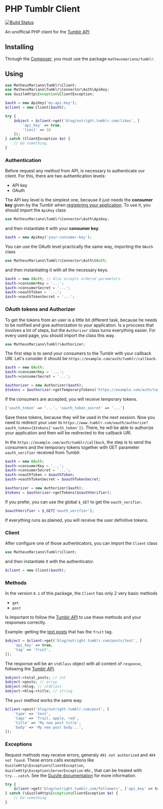 # PHP Tumblr Client

[![Build Status](https://travis-ci.org/matheusmariano/tumblr-php.svg)](https://travis-ci.org/matheusmariano/tumblr-php)

An unofficial PHP client for the [Tumblr API](https://www.tumblr.com/docs/en/api/v2)

## Installing
Through the [Composer](https://getcomposer.org/), you must use the package `matheusmariano/tumblr`.
## Using
``` php
use MatheusMariano\Tumblr\Client;
use MatheusMariano\Tumblr\Connector\Auth\ApiKey;
use GuzzleHttp\Exception\ClientException;

$auth = new ApiKey('my-api-key');
$client = new Client($auth);

try {
    $object = $client->get('blog/nutright.tumblr.com/likes', [
        'api_key' => true,
        'limit' => 10
    ]);
} catch (ClientException $e) {
    // Do something.
}
```
### Authentication
Before request any method from API, is necessary to authenticate our client. For this, there are two authentication levels:

- API key
- OAuth

The API key level is the simplest one, because it just needs the **consumer key** given by the Tumblr when [registering your application](https://www.tumblr.com/oauth/apps). To use it, you should import the `ApiKey` class
``` php
use MatheusMariano\Tumblr\Connector\Auth\ApiKey;
```
and then instantiate it with your **consumer key**.
``` php
$auth = new ApiKey('your-consumer-key');
```
You can use the OAuth level practically the same way, importing the `OAuth` class
``` php
use MatheusMariano\Tumblr\Connector\Auth\OAuth;
```
and then instantiating it with all the necessary keys.
``` php
$auth = new OAuth; // Also accepts ordered parameters.
$auth->consumerKey = '...';
$auth->consumerSecret = '...';
$auth->oauthToken = '...';
$auth->oauthTokenSecret = '...';
```
### OAuth tokens and Authorizer
To get the tokens from an user is a little bit different task, because he needs to be notified and give authorization to your application. Is a proccess that involves a lot of steps, but the `Authorizer` class turns everything easier. For every used page, you should import the class this way.
``` php
use MatheusMariano\Tumblr\Authorizer;
```
The first step is to send your consumers to the Tumblr with your callback URI. Let's consider it should be `https://example.com/auth/tumblr/callback`.
``` php
$auth = new OAuth;
$auth->consumerKey = '...';
$auth->consumerSecret = '...';

$authorizer = new Authorizer($auth);
$tokens = $authorizer->getTemporaryTokens('https://example.com/auth/tumblr/callback');
```
If the consumers are accepted, you will receive temporary tokens.
``` php
['oauth_token' => '...', 'oauth_token_secret' => '...']
```
Save these tokens, because they will be used in the next session. Now you need to redirect your user to `https://www.tumblr.com/oauth/authorize?oauth_token={$tokens['oauth_token']}`. There, he will be able to authorize your application and then will be redirected to the callback URI.

In the `https://example.com/auth/tumblr/callback`, the step is to send the consumers and the temporary tokens together with GET parameter `oauth_verifier` received from Tumblr.
``` php
$auth = new OAuth;
$auth->consumerKey = '...';
$auth->consumerSecret = '...';
$auth->oauthToken = $oauthToken;
$auth->oauthTokenSecret = $oauthTokenSecret;

$authorizer = new Authorizer($auth);
$tokens = $authorizer->getTokens($oauthVerifier);
```
If you prefer, you can use the global `$_GET` to get the `oauth_verifier`.
``` php
$oauthVerifier = $_GET['oauth_verifier'];
```
If everything runs as plained, you will receive the user definitive tokens.
### Client
After configure one of those authenticators, you can import the `Client` class
``` php
use MatheusMariano\Tumblr\Client;
```
and then instantiate it with the authenticator.
``` php
$client = new Client($auth);
```
### Methods
In the version `0.1` of this package, the `Client` has only 2 very basic methods

- `get`
- `post`

Is important to follow the [Tumblr API](https://www.tumblr.com/docs/en/api/v2) to use these methods and your responses correctly.

Example: getting the [text posts](https://www.tumblr.com/docs/en/api/v2#text-posts) that has the `fruit` tag.
``` php
$object = $client->get('blog/nutright.tumblr.com/posts/text', [
    'api_key' => true,
    'tag' => 'fruit',
]);
```
The response will be an `stdClass` object with all content of `response`, following the [Tumblr API](https://www.tumblr.com/docs/en/api/v2).
``` php
$object->total_posts; // int
$object->posts; // array
$object->blog; // stdClass
$object->blog->title; // string
```
The `post` method works the same way.
``` php
$client->post('blog/nutright.tumblr.com/post', [
    'type' => 'text',
    'tags' => 'fruit, apple, red',
    'title' => 'My new post title',
    'body' => 'My new post body...',
]);
```
### Exceptions
Request methods may receive errors, generaly `401 not authorized` and `404 not found`. These errors calls exceptions like `GuzzleHttp\Exception\ClientException`, `GuzzleHttp\Exception\ServerException` etc., that can be treated with `try...catch`. See the [Guzzle documentation](http://docs.guzzlephp.org/en/latest/quickstart.html#exceptions) for more information.
``` php
try {
    $client->get('blog/nutright.tumblr.com/followers', ['api_key' => true]);
} catch (\GuzzleHttp\Exception\ClientException $e) {
    // Do something
}
```
